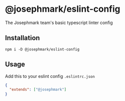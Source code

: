 # @josephmark/eslint-config

The Josephmark team's basic typescript linter config

## Installation

`npm i -D @josephmark/eslint-config`

## Usage

Add this to your eslint config `.eslintrc.json`

```json
{
  "extends": ["@josephmark"]
}
```
